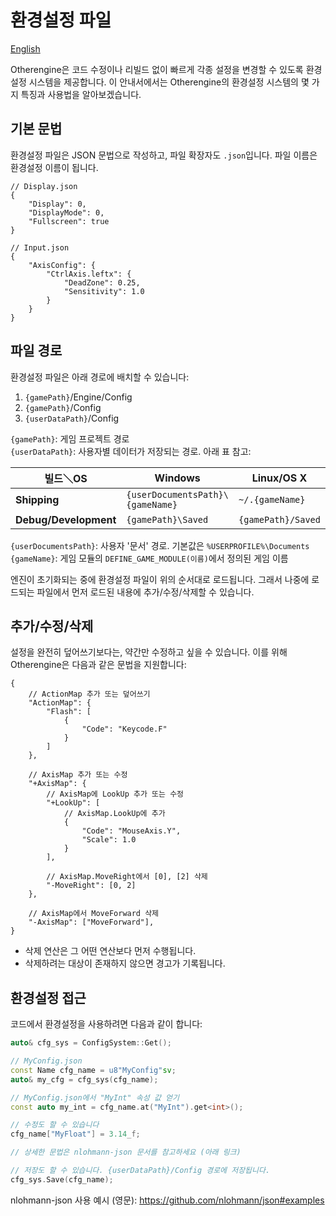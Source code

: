 # 환경설정 파일

[English](../English/Configuration%20Files.md)

Otherengine은 코드 수정이나 리빌드 없이 빠르게 각종 설정을 변경할 수 있도록 환경설정 시스템을 제공합니다. 이 안내서에서는 Otherengine의 환경설정 시스템의 몇 가지 특징과 사용법을 알아보겠습니다.

## 기본 문법

환경설정 파일은 JSON 문법으로 작성하고, 파일 확장자도 `.json`입니다. 파일 이름은 환경설정 이름이 됩니다.

```jsonc
// Display.json
{
    "Display": 0,
    "DisplayMode": 0,
    "Fullscreen": true
}
```

```jsonc
// Input.json
{
    "AxisConfig": {
        "CtrlAxis.leftx": {
            "DeadZone": 0.25,
            "Sensitivity": 1.0
        }
    }
}
```

## 파일 경로

환경설정 파일은 아래 경로에 배치할 수 있습니다:

1. `{gamePath}`/Engine/Config
1. `{gamePath}`/Config
1. `{userDataPath}`/Config

`{gamePath}`: 게임 프로젝트 경로  
`{userDataPath}`: 사용자별 데이터가 저장되는 경로. 아래 표 참고:

빌드＼OS | **Windows** | **Linux/OS X**
--- | --- | ---
**Shipping** | `{userDocumentsPath}\{gameName}` | `~/.{gameName}`
**Debug/Development** | `{gamePath}\Saved` | `{gamePath}/Saved`

`{userDocumentsPath}`: 사용자 '문서' 경로. 기본값은 `%USERPROFILE%\Documents`  
`{gameName}`: 게임 모듈의 `DEFINE_GAME_MODULE(이름)`에서 정의된 게임 이름

엔진이 초기화되는 중에 환경설정 파일이 위의 순서대로 로드됩니다. 그래서 나중에 로드되는 파일에서 먼저 로드된 내용에 추가/수정/삭제할 수 있습니다.

## 추가/수정/삭제

설정을 완전히 덮어쓰기보다는, 약간만 수정하고 싶을 수 있습니다. 이를 위해 Otherengine은 다음과 같은 문법을 지원합니다:

```jsonc
{
    // ActionMap 추가 또는 덮어쓰기
    "ActionMap": {
        "Flash": [
            {
                "Code": "Keycode.F"
            }
        ]
    },

    // AxisMap 추가 또는 수정
    "+AxisMap": {
        // AxisMap에 LookUp 추가 또는 수정
        "+LookUp": [
            // AxisMap.LookUp에 추가
            {
                "Code": "MouseAxis.Y",
                "Scale": 1.0
            }
        ],

        // AxisMap.MoveRight에서 [0], [2] 삭제
        "-MoveRight": [0, 2]
    },

    // AxisMap에서 MoveForward 삭제
    "-AxisMap": ["MoveForward"],
}
```

- 삭제 연산은 그 어떤 연산보다 먼저 수행됩니다.
- 삭제하려는 대상이 존재하지 않으면 경고가 기록됩니다.

## 환경설정 접근

코드에서 환경설정을 사용하려면 다음과 같이 합니다:

```cpp
auto& cfg_sys = ConfigSystem::Get();

// MyConfig.json
const Name cfg_name = u8"MyConfig"sv;
auto& my_cfg = cfg_sys(cfg_name);

// MyConfig.json에서 "MyInt" 속성 값 얻기
const auto my_int = cfg_name.at("MyInt").get<int>();

// 수정도 할 수 있습니다
cfg_name["MyFloat"] = 3.14_f;

// 상세한 문법은 nlohmann-json 문서를 참고하세요 (아래 링크)

// 저장도 할 수 있습니다. {userDataPath}/Config 경로에 저장됩니다.
cfg_sys.Save(cfg_name);
```

nlohmann-json 사용 예시 (영문): <https://github.com/nlohmann/json#examples>
